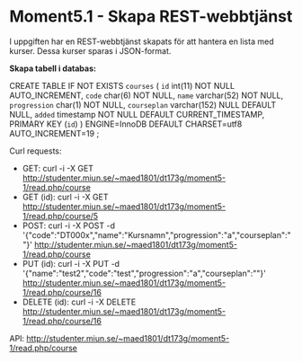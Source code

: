# Moment5.1 - Skapa REST-webbtjänst

I uppgiften har en REST-webbtjänst skapats för att hantera en lista med kurser. Dessa kurser sparas i JSON-format.

**Skapa tabell i databas:**

CREATE TABLE IF NOT EXISTS `courses` (
  `id` int(11) NOT NULL AUTO_INCREMENT,
  `code` char(6) NOT NULL,
  `name` varchar(52) NOT NULL,
  `progression` char(1) NOT NULL,
  `courseplan` varchar(152) NULL DEFAULT NULL,
  `added` timestamp NOT NULL DEFAULT CURRENT_TIMESTAMP,
  PRIMARY KEY (`id`)
) ENGINE=InnoDB  DEFAULT CHARSET=utf8 AUTO_INCREMENT=19 ;

Curl requests:
* GET: curl -i -X GET http://studenter.miun.se/~maed1801/dt173g/moment5-1/read.php/course
* GET (id): curl -i -X GET http://studenter.miun.se/~maed1801/dt173g/moment5-1/read.php/course/5
* POST: curl -i -X POST -d '{"code":"DT000x","name":"Kursnamn","progression":"a","courseplan":""}' http://studenter.miun.se/~maed1801/dt173g/moment5-1/read.php/course
* PUT (id): curl -i -X PUT -d '{"name":"test2","code":"test","progression":"a","courseplan":""}' http://studenter.miun.se/~maed1801/dt173g/moment5-1/read.php/course/16
* DELETE (id): curl -i -X DELETE http://studenter.miun.se/~maed1801/dt173g/moment5-1/read.php/course/16

API: http://studenter.miun.se/~maed1801/dt173g/moment5-1/read.php/course

